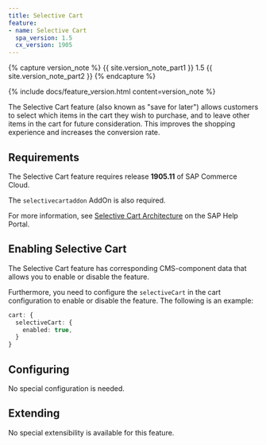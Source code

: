 ```yaml
---
title: Selective Cart
feature:
- name: Selective Cart
  spa_version: 1.5
  cx_version: 1905
---
```


{% capture version_note %}
{{ site.version_note_part1 }} 1.5 {{ site.version_note_part2 }}
{% endcapture %}

{% include docs/feature_version.html content=version_note %}

The Selective Cart feature (also known as "save for later") allows customers to select which items in the cart they wish to purchase, and to leave other items in the cart for future consideration. This improves the shopping experience and increases the conversion rate.

## Requirements

The Selective Cart feature requires release **1905.11** of SAP Commerce Cloud.

The `selectivecartaddon` AddOn is also required.

For more information, see [Selective Cart Architecture](https://help.sap.com/viewer/4c33bf189ab9409e84e589295c36d96e/latest/en-US/923b6bd803734e168a6b2e7c1087caec.html) on the SAP Help Portal.

## Enabling Selective Cart

The Selective Cart feature has corresponding CMS-component data that allows you to enable or disable the feature.

Furthermore, you need to configure the `selectiveCart` in the cart configuration to enable or disable the feature. The following is an example:

```typescript
cart: {
  selectiveCart: {
    enabled: true,
  }
}
```

## Configuring

No special configuration is needed.

## Extending

No special extensibility is available for this feature.

